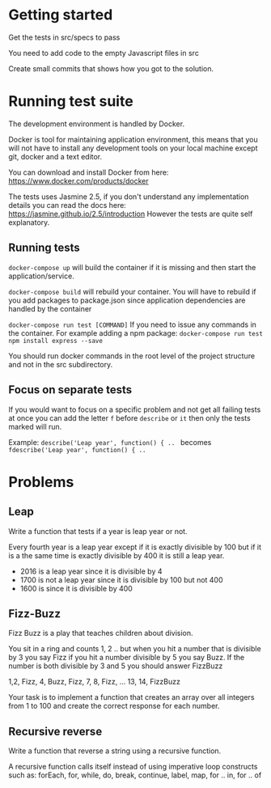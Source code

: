 # Getting started
Get the tests in src/specs to pass

You need to add code to the empty Javascript files in src

Create small commits that shows how you got to the solution.

# Running test suite
The development environment is handled by Docker.

Docker is tool for maintaining application environment,
this means that you will not have to install any development tools
on your local machine except git, docker and a text editor.

You can download and install Docker from here: https://www.docker.com/products/docker

The tests uses Jasmine 2.5, if you don't understand any implementation
details you can read the docs here: https://jasmine.github.io/2.5/introduction
However the tests are quite self explanatory.

## Running tests
`docker-compose up` will build the container if it is missing and
then start the application/service.

`docker-compose build` will rebuild your container.
You will have to rebuild if you add packages to package.json
since application dependencies are handled by the container

`docker-compose run test [COMMAND]`
If you need to issue any commands in the container.
For example adding a npm package:
`docker-compose run test npm install express --save`

You should run docker commands in the root level of the project structure
and not in the src subdirectory.

## Focus on separate tests
If you would want to focus on a specific problem and not get all failing tests at once you can add the letter `f` before `describe` or `it` then only the tests marked will run.

Example:
`describe('Leap year', function() { .. `
becomes `fdescribe('Leap year', function() { .. `


# Problems

## Leap
Write a function that tests if a year is leap year or not.

Every fourth year is a leap year except if it is exactly divisible by 100 but if it is a the same time is exactly divisible by 400 it is still a leap year.

* 2016 is a leap year since it is divisible by 4
* 1700 is not a leap year since it is divisible by 100 but not 400
* 1600 is since it is divisible by 400


## Fizz-Buzz
Fizz Buzz is a play that teaches children about division.

You sit in a ring and counts 1, 2 .. but when you hit a number that is divisible by 3 you say Fizz if you hit a number divisible by 5 you say Buzz. If the number is both divisible by 3 and 5 you should answer FizzBuzz

1,2, Fizz, 4, Buzz, Fizz, 7, 8, Fizz, ... 13, 14, FizzBuzz

Your task is to implement a function that creates an array over all integers from 1 to 100 and create the correct response for each number.

## Recursive reverse
Write a function that reverse a string using a recursive function.

A recursive function calls itself instead of using imperative loop constructs
such as: forEach, for, while, do, break, continue, label, map, for .. in,
for .. of 
